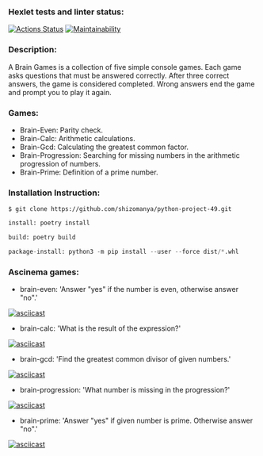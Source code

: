 ### Hexlet tests and linter status:
[![Actions Status](https://github.com/shizomanya/python-project-49/workflows/hexlet-check/badge.svg)](https://github.com/shizomanya/python-project-49/actions)
[![Maintainability](https://api.codeclimate.com/v1/badges/b862fbdeb3d4fdd4535e/maintainability)](https://codeclimate.com/github/shizomanya/python-project-49/maintainability)

### Description:
A Brain Games is a collection of five simple console games. Each game asks questions that must be answered correctly. After three correct answers, the game is considered completed. Wrong answers end the game and prompt you to play it again.

### Games:
- Brain-Even: Parity check.
- Brain-Calc: Arithmetic calculations.
- Brain-Gcd: Calculating the greatest common factor.
- Brain-Progression: Searching for missing numbers in the arithmetic progression of numbers.
- Brain-Prime: Definition of a prime number.


### Installation Instruction:
```
$ git clone https://github.com/shizomanya/python-project-49.git
```
```python
install: poetry install

build: poetry build

package-install: python3 -m pip install --user --force dist/*.whl
```
### Ascinema games:
- brain-even: 'Answer "yes" if the number is even, otherwise answer "no".'


[![asciicast](https://asciinema.org/a/Jhkrpypvnd8AyVwtUU4PnlghO.svg)](https://asciinema.org/a/Jhkrpypvnd8AyVwtUU4PnlghO)

- brain-calc: 'What is the result of the expression?'

[![asciicast](https://asciinema.org/a/nDYG4UFN15KXCGalqbZhsgYsA.svg)](https://asciinema.org/a/nDYG4UFN15KXCGalqbZhsgYsA)

- brain-gcd: 'Find the greatest common divisor of given numbers.'

[![asciicast](https://asciinema.org/a/eg15BRBnaQqmpyp7v0t3NGtxC.svg)](https://asciinema.org/a/eg15BRBnaQqmpyp7v0t3NGtxC)

- brain-progression: 'What number is missing in the progression?'

[![asciicast](https://asciinema.org/a/308i1NcmMmSZC0funt3cEG7GY.svg)](https://asciinema.org/a/308i1NcmMmSZC0funt3cEG7GY)

- brain-prime: 'Answer "yes" if given number is prime. Otherwise answer "no".'

[![asciicast](https://asciinema.org/a/DK77efalNTl9euaeJBfk6erWw.svg)](https://asciinema.org/a/DK77efalNTl9euaeJBfk6erWw)
